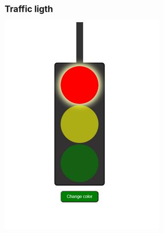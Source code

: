 # Traffic ligth

![Traffic Light](https://github.com/edwinmoreno77/Traffic_ligth_/blob/main/src/assets/traffic_ligth_img.jpg?raw=true)
